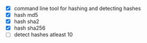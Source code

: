 - [x] command line tool for hashing and detecting hashes
- [x] hash md5
- [x] hash sha2
- [x] hash sha256
- [ ] detect hashes atleast 10
